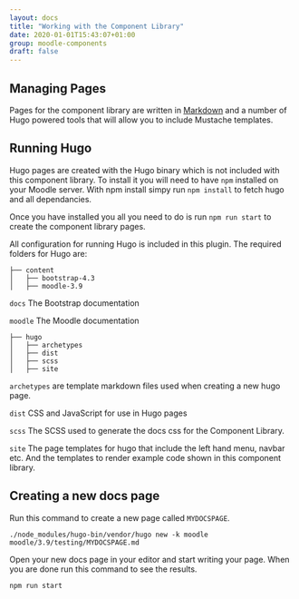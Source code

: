 ```yaml
---
layout: docs
title: "Working with the Component Library"
date: 2020-01-01T15:43:07+01:00
group: moodle-components
draft: false
---
```


## Managing Pages

Pages for the component library are written in [Markdown](https://github.com/adam-p/markdown-here/wiki/Markdown-Cheatsheet) and a number of Hugo powered tools that will allow you to include Mustache templates.

## Running Hugo

Hugo pages are created with the Hugo binary which is not included with this component library. To install it you will need to have `npm` installed on your Moodle server. With npm install simpy run `npm install` to fetch hugo and all dependancies.

Once you have installed you all you need to do is run `npm run start` to create the component library pages.

All configuration for running Hugo is included in this plugin. The required folders for Hugo are:


```
├── content
│   ├── bootstrap-4.3
│   ├── moodle-3.9
```

`docs` The Bootstrap documentation

`moodle` The Moodle documentation

```
├── hugo
│   ├── archetypes
│   ├── dist
│   ├── scss
│   ├── site
```

`archetypes` are template markdown files used when creating a new hugo page.

`dist` CSS and JavaScript for use in Hugo pages

`scss` The SCSS used to generate the docs css for the Component Library.

`site` The page templates for hugo that include the left hand menu, navbar etc. And the templates to render example code shown in this component library.

## Creating a new docs page

Run this command to create a new page called `MYDOCSPAGE`.

```
./node_modules/hugo-bin/vendor/hugo new -k moodle moodle/3.9/testing/MYDOCSPAGE.md
```

Open your new docs page in your editor and start writing your page. When you are done run this command to see the results.

```
npm run start
```

